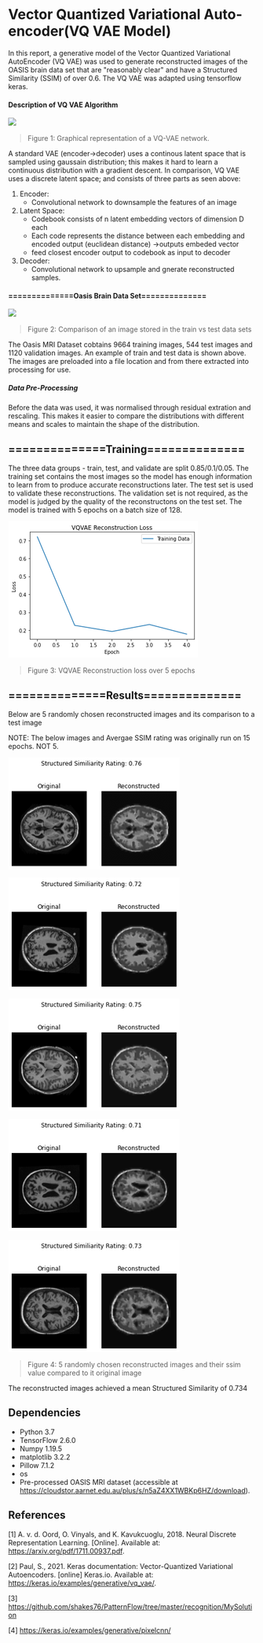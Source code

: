 # Vector Quantized Variational Auto-encoder(VQ VAE Model)

In this report, a generative model of the Vector Quantized Variational AutoEncoder (VQ VAE) was used to generate reconstructed images of the OASIS brain data set that are "reasonably clear" and have a Structured Similarity (SSIM) of over 0.6. The VQ VAE was adapted using tensorflow keras.

#### Description of VQ VAE Algorithm
![](https://miro.medium.com/max/1400/1*yRdNe3xi4f3KV6ULW7yArA.png)
>Figure 1: Graphical representation of a VQ-VAE network.

A standard VAE (encoder->decoder) uses a continous latent space that is sampled using gaussain distribution; this makes it hard to learn a continuous distribution with a gradient descent. In comparison, VQ VAE uses a discrete latent space; and consists of three parts as seen above:

1. Encoder:
    * Convolutional network to downsample the features of an image
2. Latent Space:
    * Codebook consists of n latent embedding vectors of dimension D each
    * Each code represents the distance between each embedding and encoded output (euclidean distance) ->outputs embeded vector
    * feed closest encoder output to codebook as input to decoder
3. Decoder:
    * Convolutional network to upsample and gnerate reconstructed samples.

#### ==============Oasis Brain Data Set==============
![](https://encrypted-tbn0.gstatic.com/images?q=tbn:ANd9GcRl7czOsj3uzWRQ6NT2ofed7QBsKiqrUq6Bsw&usqp=CAU)
>Figure 2: Comparison of an image stored in the train vs test data sets

The Oasis MRI Dataset cobtains 9664 training images, 544 test images and 1120 validation images.  An example of train and test data is shown above. The images are preloaded into a file location and from there extracted into processing for use.

##### Data Pre-Processing

Before the data was used, it was normalised through residual extration and rescaling. This makes it easier to compare the distributions with different means and scales to maintain the shape of the distribution. 

## ==============Training==============

The three data groups - train, test, and validate are split 0.85/0.1/0.05. The training set contains the most images so the model has enough information to learn from to produce accurate reconstructions later. The test set is used to validate these reconstructions. The validation set is not required, as the model is judged by the quality of the reconstructons on the test set. The model is trained with 5 epochs on a batch size of 128.

![](/recognition/s4581053%20VQVAE%20OASIS/Images/VQVAE%20LOSS%20GRAPH.png)

>Figure 3: VQVAE Reconstruction loss over 5 epochs

## ==============Results==============

Below are 5 randomly chosen reconstructed images and its comparison to a test image

NOTE: The below images and Avergae SSIM rating was originally run on 15 epochs. NOT 5.

![](/recognition/s4581053%20VQVAE%20OASIS/Images/Reconstructed%20Image%201.png)

![](/recognition/s4581053%20VQVAE%20OASIS/Images/Reconstructed%20Image%202.png)

![](/recognition/s4581053%20VQVAE%20OASIS/Images/Reconstructed%20Image%203.png)

![](/recognition/s4581053%20VQVAE%20OASIS/Images/Reconstructed%20Image%204.png)

![](/recognition/s4581053%20VQVAE%20OASIS/Images/Reconstructed%20Image%205.png)

>Figure 4: 5 randomly chosen reconstructed images and their ssim value compared to it original image

The reconstructed images achieved a mean Structured Similarity of 0.734

## Dependencies
* Python 3.7
* TensorFlow 2.6.0
* Numpy 1.19.5
* matplotlib 3.2.2
* Pillow 7.1.2
* os
* Pre-processed OASIS MRI dataset (accessible at https://cloudstor.aarnet.edu.au/plus/s/n5aZ4XX1WBKp6HZ/download).

## References
[1] A. v. d. Oord, O. Vinyals, and K. Kavukcuoglu, 2018. Neural Discrete Representation Learning. [Online]. Available at: https://arxiv.org/pdf/1711.00937.pdf.

[2] Paul, S., 2021. Keras documentation: Vector-Quantized Variational Autoencoders. [online] Keras.io. Available at: https://keras.io/examples/generative/vq_vae/.

[3] https://github.com/shakes76/PatternFlow/tree/master/recognition/MySolution

[4] https://keras.io/examples/generative/pixelcnn/
